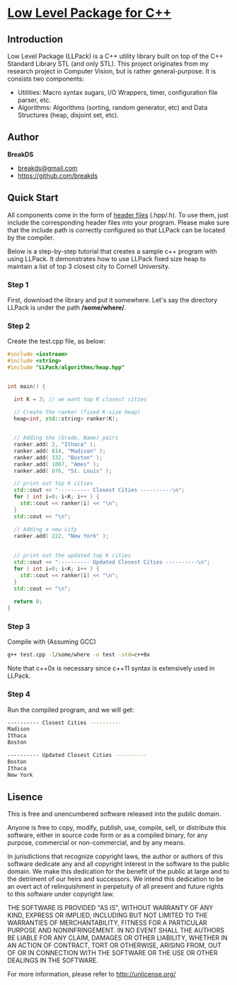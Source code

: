 # [Low Level Package for C++](http://www.azraelplanet.org/wikipages/doku.php?id=projects:llpack:start)

## Introduction

Low Level Package (LLPack) is a C++ utility library built on top of the C++ Standard Library STL (and only STL). This project originates from my research project in Computer Vision, but is rather general-purpose. It is consists two components:

* Utilities: Macro syntax sugars, I/O Wrappers, timer, configuration file parser, etc.
* Algorithms: Algorithms (sorting, random generator, etc) and Data Structures (heap, disjoint set, etc).


## Author

**BreakDS**

+ breakds@gmail.com
+ https://github.com/breakds

## Quick Start

All components come in the form of [header files](http://en.wikipedia.org/wiki/Header_file) (.hpp/.h). To use them, 
just include the corresponding header files into your program. Please make sure that the include path is
correctly configured so that LLPack can be located by the compiler.


Below is a step-by-step tutorial that creates a sample c++ program with using LLPack. It demonstrates how to 
use LLPack fixed size heap to maintain a list of top 3 closest city to Cornell University.

### Step 1

First, download the library and put it somewhere. Let's say the directory LLPack is under the path **/some/where/**.

### Step 2


Create the test.cpp file, as below:

```c++
#include <iostream>
#include <string>
#include "LLPack/algorithms/heap.hpp"


int main() {

  int K = 3; // we want top K closest cities
  
  // Create the ranker (fixed K-size heap)
  heap<int, std::string> ranker(K);


  // Adding the (Grade, Name) pairs
  ranker.add( 2, "Ithaca" );
  ranker.add( 814, "Madison" );
  ranker.add( 332, "Boston" );
  ranker.add( 1007, "Ames" );
  ranker.add( 876, "St. Louis" );

  // print out top K cities
  std::cout << "---------- Closest Cities ----------\n"; 
  for ( int i=0; i<K; i++ ) {
    std::cout << ranker[i] << "\n";
  }
  std::cout << "\n";

  // Adding a new city
  ranker.add( 222, "New York" );
  
  
  // print out the updated top K cities
  std::cout << "---------- Updated Closest Cities ----------\n"; 
  for ( int i=0; i<K; i++ ) {
    std::cout << ranker[i] << "\n";
  }
  std::cout << "\n";
  
  return 0;
}
```

### Step 3

Compile with (Assuming GCC)

```bash
g++ test.cpp -I/some/where -o test -std=c++0x
```

Note that c++0x is necessary since c++11 syntax is extensively used in LLPack.

### Step 4

Run the compiled program, and we will get:
```bash
---------- Closest Cities ----------
Madison
Ithaca
Boston

---------- Updated Closest Cities ----------
Boston
Ithaca
New York
```

## Lisence

This is free and unencumbered software released into the public domain.

Anyone is free to copy, modify, publish, use, compile, sell, or
distribute this software, either in source code form or as a compiled
binary, for any purpose, commercial or non-commercial, and by any
means.

In jurisdictions that recognize copyright laws, the author or authors
of this software dedicate any and all copyright interest in the
software to the public domain. We make this dedication for the benefit
of the public at large and to the detriment of our heirs and
successors. We intend this dedication to be an overt act of
relinquishment in perpetuity of all present and future rights to this
software under copyright law.

THE SOFTWARE IS PROVIDED "AS IS", WITHOUT WARRANTY OF ANY KIND,
EXPRESS OR IMPLIED, INCLUDING BUT NOT LIMITED TO THE WARRANTIES OF
MERCHANTABILITY, FITNESS FOR A PARTICULAR PURPOSE AND NONINFRINGEMENT.
IN NO EVENT SHALL THE AUTHORS BE LIABLE FOR ANY CLAIM, DAMAGES OR
OTHER LIABILITY, WHETHER IN AN ACTION OF CONTRACT, TORT OR OTHERWISE,
ARISING FROM, OUT OF OR IN CONNECTION WITH THE SOFTWARE OR THE USE OR
OTHER DEALINGS IN THE SOFTWARE.

For more information, please refer to <http://unlicense.org/>


